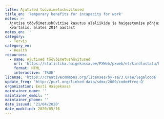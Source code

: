 ```yaml
---
title: Ajutised töövõimetushüvitused
title_en: 'Temporary benefits for incapacity for work'
notes: >-
  Ajutise töövõimetushüvitise kasutus alaliikide ja haigestumise põhjuste kaupa
  kvartalis, alates 2014 aastast
notes_en: ''
category: 
  - Tervis
category_en:
  - Health
resources:
  - name: Ajutised töövõimetushüvitused
    url: 'https://statistika.haigekassa.ee/PXWeb/pxweb/et/kindlustatu/kindlustatu__Rahalised%20h%c3%bcvitised__T%c3%b6%c3%b6v%c3%b5imetush%c3%bcvitis/TV30.px/?rxid=81520678-b3bd-4371-a1cc-edc30bb2a02d'
    format: HTML
    interactive: 'TRUE'
license: 'https://creativecommons.org/licenses/by-sa/3.0/ee/legalcode'
update_freq: 'http://purl.org/linked-data/sdmx/2009/code#freq-Q'
organization: Eesti Haigekassa
maintainer_name: ''
maintainer_email: ''
maintainer_phone: ''
date_issued: '21/04/2020'
date_modified: 2020/05/16
---
```

